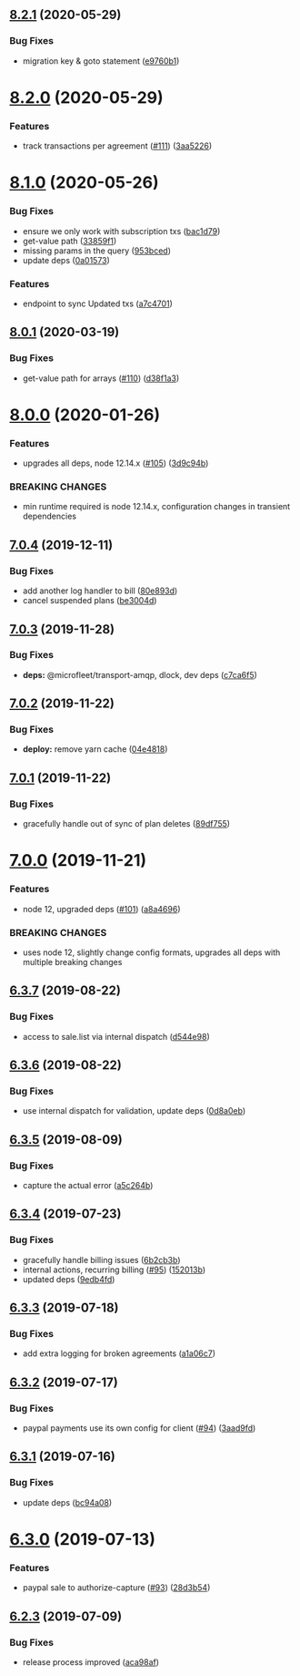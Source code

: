 ## [8.2.1](https://github.com/makeomatic/ms-payments/compare/v8.2.0...v8.2.1) (2020-05-29)


### Bug Fixes

* migration key & goto statement ([e9760b1](https://github.com/makeomatic/ms-payments/commit/e9760b1688a237329ab0b992c7d8b506facf44a6))

# [8.2.0](https://github.com/makeomatic/ms-payments/compare/v8.1.0...v8.2.0) (2020-05-29)


### Features

* track transactions per agreement ([#111](https://github.com/makeomatic/ms-payments/issues/111)) ([3aa5226](https://github.com/makeomatic/ms-payments/commit/3aa52260eafe3f97a8f3778f64342d1143396e5e))

# [8.1.0](https://github.com/makeomatic/ms-payments/compare/v8.0.1...v8.1.0) (2020-05-26)


### Bug Fixes

* ensure we only work with subscription txs ([bac1d79](https://github.com/makeomatic/ms-payments/commit/bac1d79baaa16694e53c87a1b0fd91a641b0896d))
* get-value path ([33859f1](https://github.com/makeomatic/ms-payments/commit/33859f132d9f1b8beff26ee779c571f3580f9211))
* missing params in the query ([953bced](https://github.com/makeomatic/ms-payments/commit/953bcedc8d2c747420dec1ca78cae14f82dc17e4))
* update deps ([0a01573](https://github.com/makeomatic/ms-payments/commit/0a01573718dd3ba1957dbca32281716431cf8266))


### Features

* endpoint to sync Updated txs ([a7c4701](https://github.com/makeomatic/ms-payments/commit/a7c4701776da8fbc2159230e3800d4c7d52fd162))

## [8.0.1](https://github.com/makeomatic/ms-payments/compare/v8.0.0...v8.0.1) (2020-03-19)


### Bug Fixes

* get-value path for arrays ([#110](https://github.com/makeomatic/ms-payments/issues/110)) ([d38f1a3](https://github.com/makeomatic/ms-payments/commit/d38f1a3883ce84f18434e7ca8642cd0931247118))

# [8.0.0](https://github.com/makeomatic/ms-payments/compare/v7.0.4...v8.0.0) (2020-01-26)


### Features

* upgrades all deps, node 12.14.x ([#105](https://github.com/makeomatic/ms-payments/issues/105)) ([3d9c94b](https://github.com/makeomatic/ms-payments/commit/3d9c94beafd927ea07ccf43eb84ee1f6f4c6394f))


### BREAKING CHANGES

* min runtime required is node 12.14.x, configuration changes
in transient dependencies

## [7.0.4](https://github.com/makeomatic/ms-payments/compare/v7.0.3...v7.0.4) (2019-12-11)


### Bug Fixes

* add another log handler to bill ([80e893d](https://github.com/makeomatic/ms-payments/commit/80e893d0103b08a0926fd81bc6b90a2b95a18968))
* cancel suspended plans ([be3004d](https://github.com/makeomatic/ms-payments/commit/be3004d9d89e7cc21e1670181fb49014f825e903))

## [7.0.3](https://github.com/makeomatic/ms-payments/compare/v7.0.2...v7.0.3) (2019-11-28)


### Bug Fixes

* **deps:** @microfleet/transport-amqp, dlock, dev deps ([c7ca6f5](https://github.com/makeomatic/ms-payments/commit/c7ca6f529acdcce89cec4d990b51b547c7a6edd8))

## [7.0.2](https://github.com/makeomatic/ms-payments/compare/v7.0.1...v7.0.2) (2019-11-22)


### Bug Fixes

* **deploy:** remove yarn cache ([04e4818](https://github.com/makeomatic/ms-payments/commit/04e4818660de13710d7e6a138bf0da9236e3f277))

## [7.0.1](https://github.com/makeomatic/ms-payments/compare/v7.0.0...v7.0.1) (2019-11-22)


### Bug Fixes

* gracefully handle out of sync of plan deletes ([89df755](https://github.com/makeomatic/ms-payments/commit/89df755b7f838a44a93d66c9317e77ae68b32f59))

# [7.0.0](https://github.com/makeomatic/ms-payments/compare/v6.3.7...v7.0.0) (2019-11-21)


### Features

* node 12, upgraded deps ([#101](https://github.com/makeomatic/ms-payments/issues/101)) ([a8a4696](https://github.com/makeomatic/ms-payments/commit/a8a469603cf80439e15f0141fed4874f31c9439b))


### BREAKING CHANGES

* uses node 12, slightly change config formats, upgrades all deps with multiple breaking changes

## [6.3.7](https://github.com/makeomatic/ms-payments/compare/v6.3.6...v6.3.7) (2019-08-22)


### Bug Fixes

* access to sale.list via internal dispatch ([d544e98](https://github.com/makeomatic/ms-payments/commit/d544e98))

## [6.3.6](https://github.com/makeomatic/ms-payments/compare/v6.3.5...v6.3.6) (2019-08-22)


### Bug Fixes

* use internal dispatch for validation, update deps ([0d8a0eb](https://github.com/makeomatic/ms-payments/commit/0d8a0eb))

## [6.3.5](https://github.com/makeomatic/ms-payments/compare/v6.3.4...v6.3.5) (2019-08-09)


### Bug Fixes

* capture the actual error ([a5c264b](https://github.com/makeomatic/ms-payments/commit/a5c264b))

## [6.3.4](https://github.com/makeomatic/ms-payments/compare/v6.3.3...v6.3.4) (2019-07-23)


### Bug Fixes

* gracefully handle billing issues ([6b2cb3b](https://github.com/makeomatic/ms-payments/commit/6b2cb3b))
* internal actions, recurring billing ([#95](https://github.com/makeomatic/ms-payments/issues/95)) ([152013b](https://github.com/makeomatic/ms-payments/commit/152013b))
* updated deps ([9edb4fd](https://github.com/makeomatic/ms-payments/commit/9edb4fd))

## [6.3.3](https://github.com/makeomatic/ms-payments/compare/v6.3.2...v6.3.3) (2019-07-18)


### Bug Fixes

* add extra logging for broken agreements ([a1a06c7](https://github.com/makeomatic/ms-payments/commit/a1a06c7))

## [6.3.2](https://github.com/makeomatic/ms-payments/compare/v6.3.1...v6.3.2) (2019-07-17)


### Bug Fixes

* paypal payments use its own config for client ([#94](https://github.com/makeomatic/ms-payments/issues/94)) ([3aad9fd](https://github.com/makeomatic/ms-payments/commit/3aad9fd))

## [6.3.1](https://github.com/makeomatic/ms-payments/compare/v6.3.0...v6.3.1) (2019-07-16)


### Bug Fixes

* update deps ([bc94a08](https://github.com/makeomatic/ms-payments/commit/bc94a08))

# [6.3.0](https://github.com/makeomatic/ms-payments/compare/v6.2.3...v6.3.0) (2019-07-13)


### Features

* paypal sale to authorize-capture ([#93](https://github.com/makeomatic/ms-payments/issues/93)) ([28d3b54](https://github.com/makeomatic/ms-payments/commit/28d3b54))

## [6.2.3](https://github.com/makeomatic/ms-payments/compare/v6.2.2...v6.2.3) (2019-07-09)


### Bug Fixes

* release process improved ([aca98af](https://github.com/makeomatic/ms-payments/commit/aca98af))
